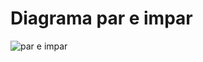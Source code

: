 # Diagrama par e impar 

![par e impar ](https://github.com/eliashr95/Semana_1Eliashernandez/blob/4be10e30e092d3d4ac3aa195a7fc781fae7d6bc7/imagenes/Diagrama%20par%20inpar.jpeg)
